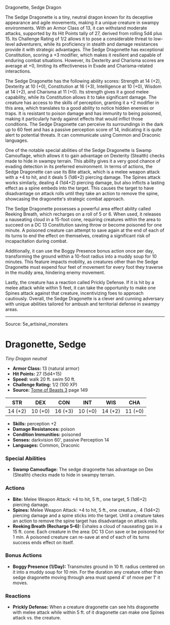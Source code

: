<MonsterName/>Dragonette, Sedge</MonsterName>
<CreatureType/>Dragon</CreatureType>

<summary>The Sedge Dragonette is a tiny, neutral dragon known for its deceptive appearance and agile movements, making it a unique creature in swampy environments. With an Armor Class of 13, it can withstand moderate attacks, supported by its Hit Points tally of 27, derived from rolling 5d4 plus 15. Its Challenge Rating of 1/2 allows it to pose a considerable threat to low-level adventurers, while its proficiency in stealth and damage resistances provide it with strategic advantages. The Sedge Dragonette has exceptional Constitution, scoring a +3 modifier, which makes it resilient and capable of enduring combat situations. However, its Dexterity and Charisma scores are average at +0, limiting its effectiveness in Evade and Charisma-related interactions.</summary>

<detail>

The Sedge Dragonette has the following ability scores: Strength at 14 (+2), Dexterity at 10 (+0), Constitution at 16 (+3), Intelligence at 10 (+0), Wisdom at 14 (+2), and Charisma at 11 (+0). Its strength gives it a good melee capability, while its Constitution allows it to take significant damage. The creature has access to the skills of perception, granting it a +2 modifier in this area, which translates to a good ability to notice hidden enemies or traps. It is resistant to poison damage and has immunity to being poisoned, making it particularly hardy against effects that would inflict those conditions. The Sedge Dragonette can perceive its surroundings in the dark up to 60 feet and has a passive perception score of 14, indicating it is quite alert to potential threats. It can communicate using Common and Draconic languages.

One of the notable special abilities of the Sedge Dragonette is Swamp Camouflage, which allows it to gain advantage on Dexterity (Stealth) checks made to hide in swampy terrain. This ability gives it a very good chance of evading detection in its preferred environment. In terms of actions, the Sedge Dragonette can use its Bite attack, which is a melee weapon attack with a +4 to hit, and it deals 5 (1d6+2) piercing damage. The Spines attack works similarly, dealing 4 (1d4+2) piercing damage, but also inflicts a lasting effect as a spine embeds into the target. This causes the target to have disadvantage on attack rolls until they take an action to remove the spine, showcasing the dragonette's strategic combat approach. 

The Sedge Dragonette possesses a powerful area effect ability called Reeking Breath, which recharges on a roll of 5 or 6. When used, it releases a nauseating cloud in a 15-foot cone, requiring creatures within the area to succeed on a DC 13 Constitution saving throw or become poisoned for one minute. A poisoned creature can attempt to save again at the end of each of its turns to end the effect on themselves, creating a significant risk of incapacitation during combat.

Additionally, it can use the Boggy Presence bonus action once per day, transforming the ground within a 10-foot radius into a muddy soup for 10 minutes. This feature impacts mobility, as creatures other than the Sedge Dragonette must expend four feet of movement for every foot they traverse in the muddy area, hindering enemy movement. 

Lastly, the creature has a reaction called Prickly Defense. If it is hit by a melee attack while within 5 feet, it can take the opportunity to make one Spines attack against that creature, incentivizing foes to approach cautiously. Overall, the Sedge Dragonette is a clever and cunning adversary with unique abilities tailored for ambush and territorial defense in swampy areas.</detail>



---

Source: 5e_artisinal_monsters

# Dragonette, Sedge

*Tiny* *Dragon* *neutral*

- **Armor Class:** 13 (natural armor)
- **Hit Points:** 27 (5d4+15)
- **Speed:** walk 20 ft. swim 50 ft.
- **Challenge Rating:** 1/2 (100 XP)
- **Source:** [Tome of Beasts 3](https://koboldpress.com/kpstore/product/tome-of-beasts-3-for-5th-edition/) page 149

| STR | DEX | CON | INT | WIS | CHA |
| --- | --- | --- | --- | --- | --- |
| 14 (+2) | 10 (+0) | 16 (+3) | 10 (+0) | 14 (+2) | 11 (+0) |

- **Skills:** perception +2
- **Damage Resistances:** poison
- **Condition Immunities:** poisoned
- **Senses:** darkvision 60', passive Perception 14
- **Languages:** Common, Draconic

### Special Abilities

- **Swamp Camouflage:** The sedge dragonette has advantage on Dex (Stealth) checks made to hide in swampy terrain.

### Actions

- **Bite:** Melee Weapon Attack: +4 to hit, 5 ft., one target, 5 (1d6+2) piercing damage.
- **Spines:** Melee Weapon Attack: +4 to hit, 5 ft., one creature,. 4 (1d4+2) piercing damage and a spine sticks into the target. Until a creature takes an action to remove the spine target has disadvantage on attack rolls.
- **Reeking Breath (Recharge 5–6):** Exhales a cloud of nauseating gas in a 15 ft. cone. Each creature in the area: DC 13 Con save or be poisoned for 1 min. A poisoned creature can re-save at end of each of its turns success ends effect on itself.

### Bonus Actions

- **Boggy Presence (1/Day):** Transmutes ground in 10 ft. radius centered on it into a muddy soup for 10 min. For the duration any creature other than sedge dragonette moving through area must spend 4' of move per 1' it moves.

### Reactions

- **Prickly Defense:** When a creature dragonette can see hits dragonette with melee attack while within 5 ft. of it dragonette can make one Spines attack vs. the creature.





